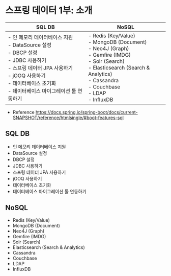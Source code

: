 # 스프링 데이터 1부: 소개

| SQL DB                                                       | NoSQL                                                        |
| ------------------------------------------------------------ | ------------------------------------------------------------ |
| - 인 메모리 데이터베이스 지원<br />- DataSource 설정<br />- DBCP 설정<br />- JDBC 사용하기<br />- 스프링 데이터 JPA 사용하기<br />- jOOQ 사용하기<br />- 데이터베이스 초기화<br />- 데이터베이스 마이그레이션 툴 연동하기 | - Redis (Key/Value)<br />- MongoDB (Document)<br />- Neo4J (Graph)<br />- Gemfire (IMDG)<br />- Solr (Search)<br />- Elasticsearch (Search & Analytics)<br />- Cassandra<br />- Couchbase<br />- LDAP<br />- InfluxDB |

- Reference
https://docs.spring.io/spring-boot/docs/current-SNAPSHOT/reference/htmlsingle/#boot-features-sql

## SQL DB
- 인 메모리 데이터베이스 지원
- DataSource 설정
- DBCP 설정
- JDBC 사용하기
- 스프링 데이터 JPA 사용하기
- jOOQ 사용하기
- 데이터베이스 초기화
- 데이터베이스 마이그레이션 툴 연동하기

## NoSQL
- Redis (Key/Value)
- MongoDB (Document)
- Neo4J (Graph)
- Gemfire (IMDG)
- Solr (Search)
- Elasticsearch (Search & Analytics)
- Cassandra
- Couchbase
- LDAP
- InfluxDB